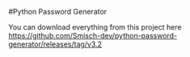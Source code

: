 #Python Password Generator

You can download everything from this project here
https://github.com/Smisch-dev/python-password-generator/releases/tag/v3.2
